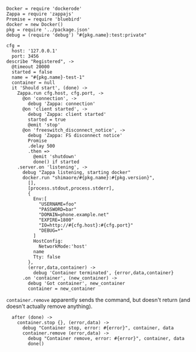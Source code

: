     Docker = require 'dockerode'
    Zappa = require 'zappajs'
    Promise = require 'bluebird'
    docker = new Docker()
    pkg = require '../package.json'
    debug = (require 'debug') "#{pkg.name}:test:private"

    cfg =
      host: '127.0.0.1'
      port: 3456
    describe "Registered", ->
      @timeout 20000
      started = false
      name = "#{pkg.name}-test-1"
      container = null
      it 'Should start', (done) ->
        Zappa.run cfg.host, cfg.port, ->
          @on 'connection', ->
            debug 'Zappa: connection'
          @on 'client started', ->
            debug 'Zappa: client started'
            started = true
            @emit 'stop'
          @on 'freeswitch_disconnect_notice', ->
            debug 'Zappa: FS disconnect notice'
            Promise
            .delay 500
            .then =>
              @emit 'shutdown'
              done() if started
        .server.on 'listening', ->
          debug "Zappa listening, starting docker"
          docker.run "shimaore/#{pkg.name}:#{pkg.version}",
            [],
            [process.stdout,process.stderr],
            {
              Env:[
                "USERNAME=foo"
                "PASSWORD=bar"
                "DOMAIN=phone.example.net"
                "EXPIRE=1800"
                "IO=http://#{cfg.host}:#{cfg.port}"
                "DEBUG=*"
              ]
              HostConfig:
                NetworkMode:'host'
              name
              Tty: false
            },
            (error,data,container) ->
              debug 'Container terminated', {error,data,container}
          .on 'container', (new_container) ->
            debug 'Got container', new_container
            container = new_container

`container.remove` apparently sends the command, but doesn't return (and doesn't actually remove anything).

      after (done) ->
        container.stop {}, (error,data) ->
          debug "Container stop, error: #{error}", container, data
          container.remove (error,data) ->
            debug "Container remove, error: #{error}", container, data
            done()
